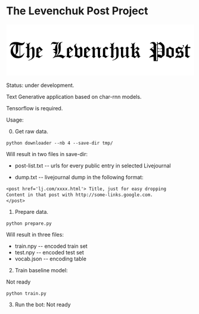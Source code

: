 # The Levenchuk Post Project

![tLPp](img/logo.png)

Status: under development.

Text Generative application based on char-rnn models.

Tensorflow is required.


Usage:

0. Get raw data.
```
python downloader --nb 4 --save-dir tmp/
```

Will result in two files in save-dir:

- post-list.txt -- urls for every public entry in selected Livejournal

- dump.txt -- livejournal dump in the following format:

 ```
 <post href='lj.com/xxxx.html'> Title, just for easy dropping
 Content in that post with http://some-links.google.com.
 </post>
 ```


1. Prepare data.

```
python prepare.py
```

Will result in three files:

- train.npy -- encoded train set
- test.npy -- encoded test set
- vocab.json -- encoding table

2. Train baseline model:

Not ready
```
python train.py
```

3. Run the bot:
Not ready



 

